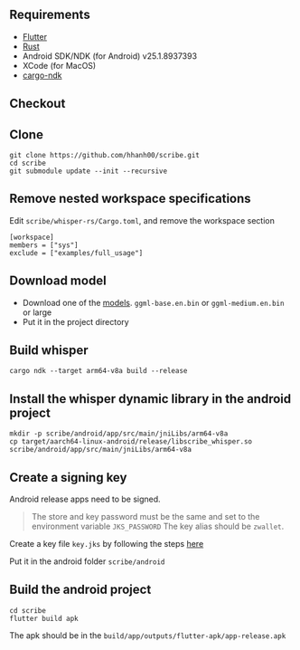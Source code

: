 ## Requirements

- [Flutter](https://flutter.dev/)
- [Rust](https://www.rust-lang.org/)
- Android SDK/NDK (for Android) v25.1.8937393
- XCode (for MacOS)
- [cargo-ndk](https://github.com/bbqsrc/cargo-ndk)

## Checkout


## Clone
```
git clone https://github.com/hhanh00/scribe.git
cd scribe
git submodule update --init --recursive
```

## Remove nested workspace specifications
Edit `scribe/whisper-rs/Cargo.toml`, and remove the workspace section
```
[workspace]
members = ["sys"]
exclude = ["examples/full_usage"]
```

## Download model

- Download one of the [models](https://huggingface.co/ggerganov/whisper.cpp/tree/main).
`ggml-base.en.bin` or `ggml-medium.en.bin` or large
- Put it in the project directory

## Build whisper 
```
cargo ndk --target arm64-v8a build --release
```

## Install the whisper dynamic library in the android project
```
mkdir -p scribe/android/app/src/main/jniLibs/arm64-v8a
cp target/aarch64-linux-android/release/libscribe_whisper.so scribe/android/app/src/main/jniLibs/arm64-v8a
```

## Create a signing key
Android release apps need to be signed.

> The store and key password must be the same and set to the environment variable `JKS_PASSWORD`
The key alias should be `zwallet`.

Create a key file `key.jks` by following the steps [here](https://docs.flutter.dev/deployment/android#signing-the-app)

Put it in the android folder `scribe/android`

## Build the android project
```
cd scribe
flutter build apk
```

The apk should be in the `build/app/outputs/flutter-apk/app-release.apk`
